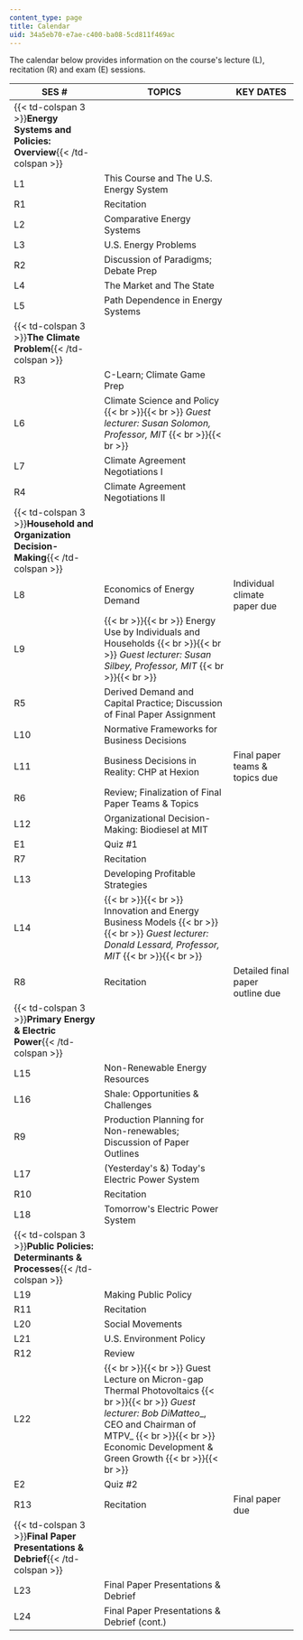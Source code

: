```yaml
---
content_type: page
title: Calendar
uid: 34a5eb70-e7ae-c400-ba08-5cd811f469ac
---
```


The calendar below provides information on the course's lecture (L), recitation (R) and exam (E) sessions.

| SES # | TOPICS | KEY DATES |
| --- | --- | --- |
| {{< td-colspan 3 >}}**Energy Systems and Policies: Overview**{{< /td-colspan >}} |||
| L1 | This Course and The U.S. Energy System | &nbsp; |
| R1 | Recitation | &nbsp; |
| L2 | Comparative Energy Systems | &nbsp; |
| L3 | U.S. Energy Problems | &nbsp; |
| R2 | Discussion of Paradigms; Debate Prep | &nbsp; |
| L4 | The Market and The State | &nbsp; |
| L5 | Path Dependence in Energy Systems | &nbsp; |
| {{< td-colspan 3 >}}**The Climate Problem**{{< /td-colspan >}} |||
| R3 | C-Learn; Climate Game Prep | &nbsp; |
| L6 | Climate Science and Policy {{< br >}}{{< br >}} _Guest lecturer: Susan Solomon, Professor, MIT_ {{< br >}}{{< br >}}  | &nbsp; |
| L7 | Climate Agreement Negotiations I | &nbsp; |
| R4 | Climate Agreement Negotiations II | &nbsp; |
| {{< td-colspan 3 >}}**Household and Organization Decision-Making**{{< /td-colspan >}} |||
| L8 | Economics of Energy Demand | Individual climate paper due |
| L9 |  {{< br >}}{{< br >}} Energy Use by Individuals and Households {{< br >}}{{< br >}} _Guest lecturer: Susan Silbey, Professor, MIT_ {{< br >}}{{< br >}}  | &nbsp; |
| R5 | Derived Demand and Capital Practice; Discussion of Final Paper Assignment | &nbsp; |
| L10 | Normative Frameworks for Business Decisions | &nbsp; |
| L11 | Business Decisions in Reality: CHP at Hexion | Final paper teams & topics due |
| R6 | Review; Finalization of Final Paper Teams & Topics | &nbsp; |
| L12 | Organizational Decision-Making: Biodiesel at MIT | &nbsp; |
| E1 | Quiz #1 | &nbsp; |
| R7 | Recitation | &nbsp; |
| L13 | Developing Profitable Strategies | &nbsp; |
| L14 |  {{< br >}}{{< br >}} Innovation and Energy Business Models {{< br >}}{{< br >}} _Guest lecturer: Donald Lessard, Professor, MIT_ {{< br >}}{{< br >}}  | &nbsp; |
| R8 | Recitation | Detailed final paper outline due |
| {{< td-colspan 3 >}}**Primary Energy & Electric Power**{{< /td-colspan >}} |||
| L15 | Non-Renewable Energy Resources | &nbsp; |
| L16 | Shale: Opportunities & Challenges | &nbsp; |
| R9 | Production Planning for Non-renewables; Discussion of Paper Outlines | &nbsp; |
| L17 | (Yesterday's &) Today's Electric Power System | &nbsp; |
| R10 | Recitation | &nbsp; |
| L18 | Tomorrow's Electric Power System | &nbsp; |
| {{< td-colspan 3 >}}**Public Policies: Determinants & Processes**{{< /td-colspan >}} |||
| L19 | Making Public Policy | &nbsp; |
| R11 | Recitation | &nbsp; |
| L20 | Social Movements | &nbsp; |
| L21 | U.S. Environment Policy | &nbsp; |
| R12 | Review | &nbsp; |
| L22 |  {{< br >}}{{< br >}} Guest Lecture on Micron-gap Thermal Photovoltaics {{< br >}}{{< br >}} _Guest lecturer: Bob DiMatteo__, CEO and Chairman of MTPV_ {{< br >}}{{< br >}} Economic Development & Green Growth {{< br >}}{{< br >}}  | &nbsp; |
| E2 | Quiz #2 | &nbsp; |
| R13 | Recitation | Final paper due |
| {{< td-colspan 3 >}}**Final Paper Presentations & Debrief**{{< /td-colspan >}} |||
| L23 | Final Paper Presentations & Debrief | &nbsp; |
| L24 | Final Paper Presentations & Debrief (cont.) |